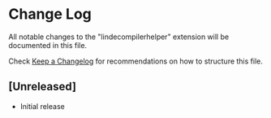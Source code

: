 # Change Log

All notable changes to the "lindecompilerhelper" extension will be documented in this file.

Check [Keep a Changelog](http://keepachangelog.com/) for recommendations on how to structure this file.

## [Unreleased]

- Initial release